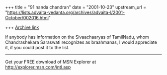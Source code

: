 +++
title = "91 nanda chandran"
date = "2001-10-23"
upstream_url = "https://lists.advaita-vedanta.org/archives/advaita-l/2001-October/002016.html"

+++
[Archive link](https://lists.advaita-vedanta.org/archives/advaita-l/2001-October/002016.html)

If anybody has information on the Sivaachaaryas of TamilNadu, whom
Chandrashekara Saraswati recognizes as braahmanas, I would appreciate it, if
you could post it to the list.


_________________________________________________________________
Get your FREE download of MSN Explorer at http://explorer.msn.com/intl.asp

